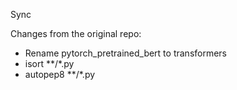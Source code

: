 Sync

Changes from the original repo:

- Rename pytorch_pretrained_bert to transformers
- isort **/*.py
- autopep8 **/*.py
